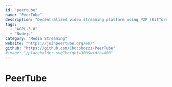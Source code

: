 ```yaml
---
id: "peertube"
name: "PeerTube"
description: "Decentralized video streaming platform using P2P (BitTorrent) directly in the web browser."
tags:
  - "AGPL-3.0"
  - "Nodejs"
category: "Media Streaming"
website: "https://joinpeertube.org/en/"
github: "https://github.com/Chocobozzz/PeerTube"
#image: "/placeholder.svg?height=300&width=400"
---
```


# PeerTube
